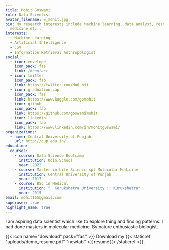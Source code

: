 ```yaml
---
title: Mohit Goswami
role: Data Scientist
avatar_filename: w_mohit.jpg
bio: My research interests include Machine learning, data analyst, research and
  medicine etc..
interests:
  - Machine Learning
  - Artificial Intelligence
  - CSV
  - Information Retrieval Anthropologist
social:
  - icon: envelope
    icon_pack: fas
    link: /#contact
  - icon: twitter
    icon_pack: fab
    link: https://twitter.com/Mo0_hit
  - icon: graduation-cap
    icon_pack: fas
    link: https://www.kaggle.com/gomohit
  - icon: github
    icon_pack: fab
    link: https://github.com/goswamimohit
  - icon: linkedin
    icon_pack: fab
    link: https://www.linkedin.com/in/mohitg0swami/
organizations:
  - name: Central University of Punjab
    url: http://cup.edu.in/
education:
  courses:
    - course: Data Science Bootcamp
      institution: Odin School
      year: 2022
    - course: Master in Life Science spl Molecular Medicine
      institution: Central University of Punjab
      year: 2017
    - course: BSc in Medical
      institution: "  Kurukshetra University :: Kurukshetra"
      year: 2015
email: mohit165@gmail.com
superuser: true
highlight_name: true
---
```

I am aspiring data scientist which like to explore thing and finding patterns. I had done masters in  molecular medicine. By nature enthusiastic biologist.

{{< icon name="download" pack="fas" >}} Download my {{< staticref "uploads/demo_resume.pdf" "newtab" >}}resumé{{< /staticref >}}.